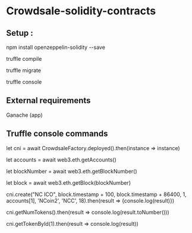 # Crowdsale-solidity-contracts

## Setup :

npm install openzeppelin-solidity --save

truffle compile

truffle migrate

truffle console

## External requirements
Ganache (app)

## Truffle console commands

let cni = await CrowdsaleFactory.deployed().then(instance => instance)

let accounts = await web3.eth.getAccounts()

let blockNumber = await web3.eth.getBlockNumber()

let block = await web3.eth.getBlock(blockNumber)

cni.create("NC ICO", block.timestamp + 100, block.timestamp + 86400, 1, accounts[1], 'NCoin2', 'NCC', 18).then(result => {console.log(result)})

cni.getNumTokens().then(result => console.log(result.toNumber()))

cni.getTokenById(1).then(result => console.log(result))
